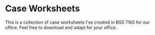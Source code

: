 # Case Worksheets
This is a collection of case worksheets I've created in BSS TNG for our office. Feel free to download and adapt for your office. 
